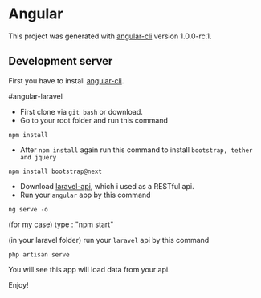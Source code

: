 # Angular

This project was generated with [angular-cli](https://github.com/angular/angular-cli) version 1.0.0-rc.1.

## Development server
First you have to install [angular-cli](https://github.com/angular/angular-cli).

#angular-laravel
- First clone via `git bash` or download.
- Go to your root folder and run this command
```
npm install
```
- After `npm install` again run this command to install `bootstrap, tether and jquery`
```
npm install bootstrap@next
```
- Download [laravel-api](https://github.com/eliyas5044/laravel-api), which i used as a RESTful api.
- Run your `angular` app by this command
```
ng serve -o 
```
(for my case) type :  "npm start"

(in your laravel folder)
run your `laravel` api by this command
```
php artisan serve
```
You will see this app will load data from your api.

Enjoy!